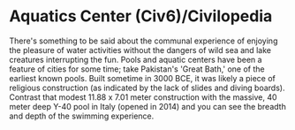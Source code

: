 # Aquatics Center (Civ6)/Civilopedia

There's something to be said about the communal experience of enjoying the pleasure of water activities without the dangers of wild sea and lake creatures interrupting the fun.
Pools and aquatic centers have been a feature of cities for some time; take Pakistan's 'Great Bath,' one of the earliest known pools. Built sometime in 3000 BCE, it was likely a piece of religious construction (as indicated by the lack of slides and diving boards).
Contrast that modest 11.88 x 7.01 meter construction with the massive, 40 meter deep Y-40 pool in Italy (opened in 2014) and you can see the breadth and depth of the swimming experience.